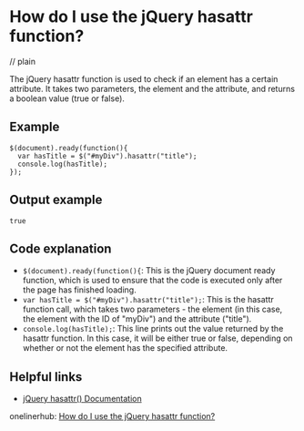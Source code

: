 # How do I use the jQuery hasattr function?
// plain

The jQuery hasattr function is used to check if an element has a certain attribute. It takes two parameters, the element and the attribute, and returns a boolean value (true or false).

## Example


```
$(document).ready(function(){
  var hasTitle = $("#myDiv").hasattr("title");
  console.log(hasTitle);
});
```
## Output example
 `true`

## Code explanation

- `$(document).ready(function(){`: This is the jQuery document ready function, which is used to ensure that the code is executed only after the page has finished loading.
- `var hasTitle = $("#myDiv").hasattr("title");`: This is the hasattr function call, which takes two parameters - the element (in this case, the element with the ID of "myDiv") and the attribute ("title").
- `console.log(hasTitle);`: This line prints out the value returned by the hasattr function. In this case, it will be either true or false, depending on whether or not the element has the specified attribute.

## Helpful links
- [jQuery hasattr() Documentation](https://api.jquery.com/hasattr/)

onelinerhub: [How do I use the jQuery hasattr function?](https://onelinerhub.com/jquery/how-do-i-use-the-jquery-hasattr-function)